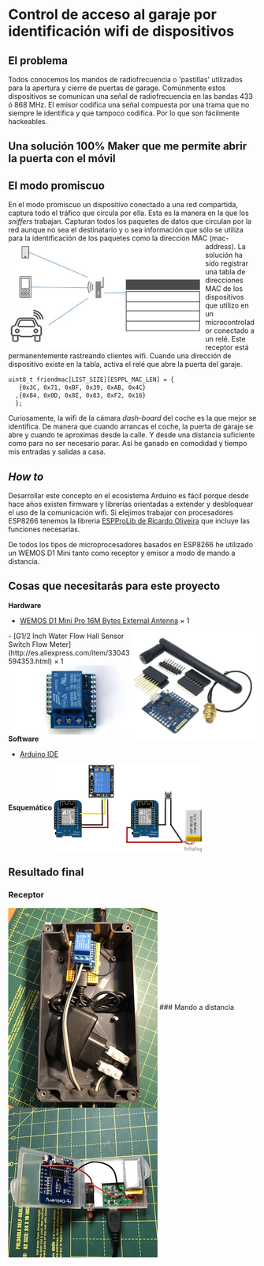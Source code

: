 # Control de acceso al garaje por identificación wifi de dispositivos

## El problema
Todos conocemos los mandos de radiofrecuencia o 'pastillas' utilizados para la apertura y cierre de puertas de garage. Comúnmente estos dispositivos se comunican una señal de radiofrecuencia en las bandas 433 ó 868 MHz. El emisor codifica una señal compuesta por una trama que no siempre le identifica y que tampoco codifica. Por lo que son fácilmente hackeables.

## Una solución 100% Maker que me permite abrir la puerta con el móvil
## El modo promiscuo 
En el modo promiscuo un dispositivo conectado a una red compartida, captura todo el tráfico que circula por ella. Esta es la manera en la que los *sniffers* trabajan. Capturan todos los paquetes de datos que circulan por la red aunque no sea el destinatario y o sea información que sólo se utiliza para la identificación de los paquetes como la dirección MAC (mac-address).
<img src="https://github.com/McOrts/Garage_door_WiFi/blob/master/images/Garage_door_Wifi_control_diagram.JPG" width="400" align="left" />
La solución ha sido registrar una tabla de direcciones MAC de los dispositivos que utilizo en un microcontrolador conectado a un relé. Este receptor está permanentemente rastreando clientes wifi. Cuando una dirección de dispositivo existe en la tabla, activa el relé que abre la puerta del garaje. 
```
uint8_t friendmac[LIST_SIZE][ESPPL_MAC_LEN] = {
   {0x3C, 0x71, 0xBF, 0x39, 0xAB, 0x4C}
  ,{0x84, 0x0D, 0x8E, 0x83, 0xF2, 0x16}
  };
```
Curiosamente, la wifi de la cámara *dash-board* del coche es la que mejor se identifica. De manera que cuando arrancas el coche, la puerta de garaje se abre y cuando te aproximas desde la calle. Y desde una distancia suficiente como para no ser necesario parar. Así he ganado en comodidad y tiempo mis entradas y salidas a casa. 

## *How to*
Desarrollar este concepto en el ecosistema Arduino es fácil porque desde hace años existen firmware y librerías orientadas a extender y desbloquear el uso de la comunicación wifi. Si elejimos trabajar con procesadores ESP8266 tenemos la libreria [ESPProLib de Ricardo Oliveira](https://github.com/RicardoOliveira/ESPProLib) que incluye las funciones necesarias.

De todos los tipos de microprocesadores basados en ESP8266 he utilizado un WEMOS D1 Mini tanto como receptor y emisor a modo de mando a distancia. 

## Cosas que necesitarás para este proyecto
**Hardware**

- [WEMOS D1 Mini Pro 16M Bytes External Antenna](https://s.click.aliexpress.com/e/kMC1v8nW) ×	1	 
<img src="https://github.com/McOrts/Water_flow_sensor_MQTT/blob/master/Pictures/WemosD1MiniPro.PNG" width="250" align="right" />
- [G1/2 Inch Water Flow Hall Sensor Switch Flow Meter](http://es.aliexpress.com/item/33043594353.html) ×	1	
<img src="https://github.com/McOrts/Garage_door_WiFi/blob/master/images/WEMOSD1mIni_Relay_Shield.jpg?raw=true" width="250" align="right" />

**Software**
- [Arduino IDE](https://www.hackster.io/arduino/products/arduino-ide?ref=project-8e87cc)

**Esquemático**
<img src="https://github.com/McOrts/Garage_door_WiFi/blob/master/images/Garage_door_Wifi_control_bb.png" width="300"  align="center" />

## Resultado final
### Receptor
<img src="https://github.com/McOrts/Garage_door_WiFi/blob/master/images/IMG_6877.JPG" align="center" />
### Mando a distancia
<img src="https://github.com/McOrts/Garage_door_WiFi/blob/master/images/IMG_7845.JPG" align="center" />

